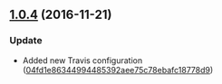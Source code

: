 <a name="1.0.4"></a>
## [1.0.4](https://github.com/advanced-rest-client/form-action-bar/compare/1.0.3...v1.0.4) (2016-11-21)


### Update

* Added new Travis configuration ([04fd1e86344994485392aee75c78ebafc18778d9](https://github.com/advanced-rest-client/form-action-bar/commit/04fd1e86344994485392aee75c78ebafc18778d9))



